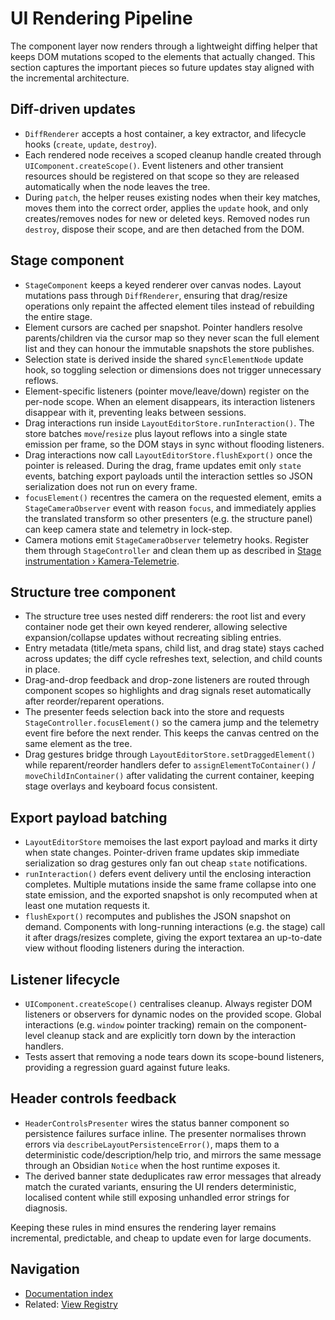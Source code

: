 # UI Rendering Pipeline

The component layer now renders through a lightweight diffing helper that keeps DOM mutations scoped to the elements that actually changed. This section captures the important pieces so future updates stay aligned with the incremental architecture.

## Diff-driven updates

- `DiffRenderer` accepts a host container, a key extractor, and lifecycle hooks (`create`, `update`, `destroy`).
- Each rendered node receives a scoped cleanup handle created through `UIComponent.createScope()`. Event listeners and other transient resources should be registered on that scope so they are released automatically when the node leaves the tree.
- During `patch`, the helper reuses existing nodes when their key matches, moves them into the correct order, applies the `update` hook, and only creates/removes nodes for new or deleted keys. Removed nodes run `destroy`, dispose their scope, and are then detached from the DOM.

## Stage component

- `StageComponent` keeps a keyed renderer over canvas nodes. Layout mutations pass through `DiffRenderer`, ensuring that drag/resize operations only repaint the affected element tiles instead of rebuilding the entire stage.
- Element cursors are cached per snapshot. Pointer handlers resolve parents/children via the cursor map so they never scan the full element list and they can honour the immutable snapshots the store publishes.
- Selection state is derived inside the shared `syncElementNode` update hook, so toggling selection or dimensions does not trigger unnecessary reflows.
- Element-specific listeners (pointer move/leave/down) register on the per-node scope. When an element disappears, its interaction listeners disappear with it, preventing leaks between sessions.
- Drag interactions run inside `LayoutEditorStore.runInteraction()`. The store batches `move`/`resize` plus layout reflows into a single state emission per frame, so the DOM stays in sync without flooding listeners.
- Drag interactions now call `LayoutEditorStore.flushExport()` once the pointer is released. During the drag, frame updates emit only `state` events, batching export payloads until the interaction settles so JSON serialization does not run on every frame.
- `focusElement()` recentres the camera on the requested element, emits a `StageCameraObserver` event with reason `focus`, and immediately applies the translated transform so other presenters (e.g. the structure panel) can keep camera state and telemetry in lock-step.
- Camera motions emit `StageCameraObserver` telemetry hooks. Register them through `StageController` and clean them up as described in [Stage instrumentation › Kamera-Telemetrie](../../docs/stage-instrumentation.md#kamera-telemetrie).

## Structure tree component

- The structure tree uses nested diff renderers: the root list and every container node get their own keyed renderer, allowing selective expansion/collapse updates without recreating sibling entries.
- Entry metadata (title/meta spans, child list, and drag state) stays cached across updates; the diff cycle refreshes text, selection, and child counts in place.
- Drag-and-drop feedback and drop-zone listeners are routed through component scopes so highlights and drag signals reset automatically after reorder/reparent operations.
- The presenter feeds selection back into the store and requests `StageController.focusElement()` so the camera jump and the telemetry event fire before the next render. This keeps the canvas centred on the same element as the tree.
- Drag gestures bridge through `LayoutEditorStore.setDraggedElement()` while reparent/reorder handlers defer to `assignElementToContainer()` / `moveChildInContainer()` after validating the current container, keeping stage overlays and keyboard focus consistent.

## Export payload batching

- `LayoutEditorStore` memoises the last export payload and marks it dirty when state changes. Pointer-driven frame updates skip immediate serialization so drag gestures only fan out cheap `state` notifications.
- `runInteraction()` defers event delivery until the enclosing interaction completes. Multiple mutations inside the same frame collapse into one state emission, and the exported snapshot is only recomputed when at least one mutation requests it.
- `flushExport()` recomputes and publishes the JSON snapshot on demand. Components with long-running interactions (e.g. the stage) call it after drags/resizes complete, giving the export textarea an up-to-date view without flooding listeners during the interaction.

## Listener lifecycle

- `UIComponent.createScope()` centralises cleanup. Always register DOM listeners or observers for dynamic nodes on the provided scope. Global interactions (e.g. `window` pointer tracking) remain on the component-level cleanup stack and are explicitly torn down by the interaction handlers.
- Tests assert that removing a node tears down its scope-bound listeners, providing a regression guard against future leaks.

## Header controls feedback

- `HeaderControlsPresenter` wires the status banner component so persistence failures surface inline. The presenter normalises thrown errors via `describeLayoutPersistenceError()`, maps them to a deterministic code/description/help trio, and mirrors the same message through an Obsidian `Notice` when the host runtime exposes it.
- The derived banner state deduplicates raw error messages that already match the curated variants, ensuring the UI renders deterministic, localised content while still exposing unhandled error strings for diagnosis.

Keeping these rules in mind ensures the rendering layer remains incremental, predictable, and cheap to update even for large documents.

## Navigation

- [Documentation index](./README.md)
- Related: [View Registry](./view-registry.md)
